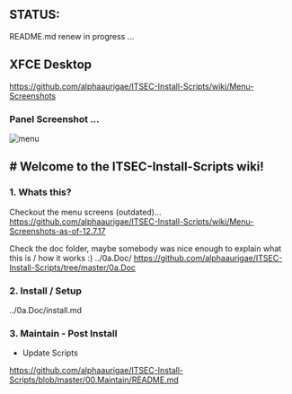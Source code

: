 ## STATUS: 

README.md renew in progress ...

## XFCE Desktop 

https://github.com/alphaaurigae/ITSEC-Install-Scripts/wiki/Menu-Screenshots

### Panel Screenshot ...
![menu](http://i.imgur.com/hUs1wM1.png)

## # Welcome to the ITSEC-Install-Scripts wiki!

### 1. Whats this?

Checkout the menu screens (outdated)...
https://github.com/alphaaurigae/ITSEC-Install-Scripts/wiki/Menu-Screenshots-as-of-12.7.17

Check the doc folder, maybe somebody was nice enough to explain what this is / how it works :)
../0a.Doc/
https://github.com/alphaaurigae/ITSEC-Install-Scripts/tree/master/0a.Doc

### 2. Install / Setup

../0a.Doc/install.md

### 3. Maintain - Post Install

- Update Scripts

https://github.com/alphaaurigae/ITSEC-Install-Scripts/blob/master/00.Maintain/README.md


